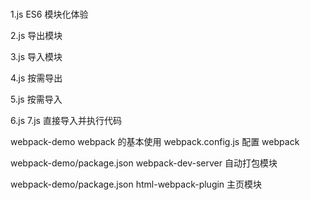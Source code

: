 #

1.js ES6 模块化体验

2.js 导出模块

3.js 导入模块

4.js 按需导出

5.js 按需导入

6.js 7.js 直接导入并执行代码

webpack-demo webpack 的基本使用 webpack.config.js 配置 webpack

webpack-demo/package.json webpack-dev-server 自动打包模块

webpack-demo/package.json html-webpack-plugin 主页模块
